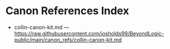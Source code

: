 # Canon References Index

- collin-canon-kit.md — https://raw.githubusercontent.com/josholds99/BeyondLogic-public/main/canon_refs/collin-canon-kit.md
